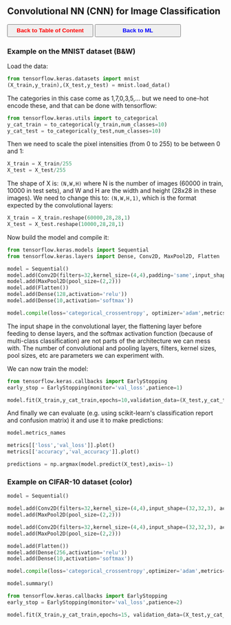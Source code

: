 ## Convolutional NN (CNN) for Image Classification

<a><button name="button" style = "color:red;width:200px;height:30px;cursor:pointer" onclick="window.location.href='https://reynier0611.github.io';">**Back to Table of Content**</button></a> <a><button name="button" style = "color:blue;width:200px;height:30px;cursor:pointer" onclick="window.location.href='https://reynier0611.github.io/ml/ml.html';">**Back to ML**</button></a>

### Example on the MNIST dataset (B&W)

Load the data:

```python
from tensorflow.keras.datasets import mnist
(X_train,y_train),(X_test,y_test) = mnist.load_data()
```

The categories in this case come as 1,7,0,3,5,... but we need to one-hot encode these, and that can be done with tensorflow:

```python
from tensorflow.keras.utils import to_categorical
y_cat_train = to_categorical(y_train,num_classes=10)
y_cat_test = to_categorical(y_test,num_classes=10)
```

Then we need to scale the pixel intensities (from 0 to 255) to be between 0 and 1:

```python
X_train = X_train/255
X_test = X_test/255
```

The shape of X is: ```(N,W,H)``` where N is the number of images (60000 in train, 10000 in test sets), and W and H are the width and height (28x28 in these images). We need to change this to: ```(N,W,H,1)```, which is the format expected by the convolutional layers:

```python
X_train = X_train.reshape(60000,28,28,1)
X_test = X_test.reshape(10000,28,28,1)
```

Now build the model and compile it:

```python
from tensorflow.keras.models import Sequential
from tensorflow.keras.layers import Dense, Conv2D, MaxPool2D, Flatten

model = Sequential()
model.add(Conv2D(filters=32,kernel_size=(4,4),padding='same',input_shape=(28,28,1),activation='relu'))
model.add(MaxPool2D(pool_size=(2,2)))
model.add(Flatten())
model.add(Dense(128,activation='relu'))
model.add(Dense(10,activation='softmax'))

model.compile(loss='categorical_crossentropy', optimizer='adam',metrics=['accuracy'])
```

The input shape in the convolutional layer, the flattening layer before feeding to dense layers, and the softmax activation function (because of multi-class classification) are not parts of the architecture we can mess with. The number of convolutional and pooling layers, filters, kernel sizes, pool sizes, etc are parameters we can experiment with.

We can now train the model:

```python
from tensorflow.keras.callbacks import EarlyStopping
early_stop = EarlyStopping(monitor='val_loss',patience=1)

model.fit(X_train,y_cat_train,epochs=10,validation_data=(X_test,y_cat_test),callbacks=[early_stop])
```

And finally we can evaluate (e.g. using scikit-learn's classification report and confusion matrix) it and use it to make predictions:

```python
model.metrics_names

metrics[['loss','val_loss']].plot()
metrics[['accuracy','val_accuracy']].plot()

predictions = np.argmax(model.predict(X_test),axis=-1)
```

### Example on CIFAR-10 dataset (color)

```python
model = Sequential()

model.add(Conv2D(filters=32,kernel_size=(4,4),input_shape=(32,32,3), activation='relu'))
model.add(MaxPool2D(pool_size=(2,2)))

model.add(Conv2D(filters=32,kernel_size=(4,4),input_shape=(32,32,3), activation='relu'))
model.add(MaxPool2D(pool_size=(2,2)))

model.add(Flatten())
model.add(Dense(256,activation='relu'))
model.add(Dense(10,activation='softmax'))

model.compile(loss='categorical_crossentropy',optimizer='adam',metrics=['accuracy'])

model.summary()

from tensorflow.keras.callbacks import EarlyStopping
early_stop = EarlyStopping(monitor='val_loss',patience=2)

model.fit(X_train,y_cat_train,epochs=15, validation_data=(X_test,y_cat_test), callbacks=[early_stop])
```
